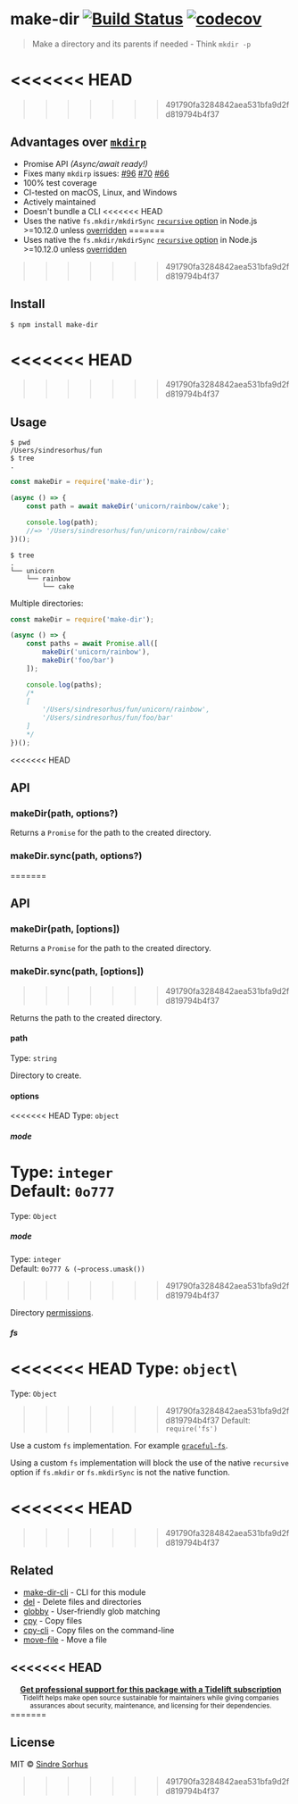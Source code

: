 # make-dir [![Build Status](https://travis-ci.org/sindresorhus/make-dir.svg?branch=master)](https://travis-ci.org/sindresorhus/make-dir) [![codecov](https://codecov.io/gh/sindresorhus/make-dir/branch/master/graph/badge.svg)](https://codecov.io/gh/sindresorhus/make-dir)

> Make a directory and its parents if needed - Think `mkdir -p`

<<<<<<< HEAD
=======

>>>>>>> 491790fa3284842aea531bfa9d2fd819794b4f37
## Advantages over [`mkdirp`](https://github.com/substack/node-mkdirp)

- Promise API *(Async/await ready!)*
- Fixes many `mkdirp` issues: [#96](https://github.com/substack/node-mkdirp/pull/96) [#70](https://github.com/substack/node-mkdirp/issues/70) [#66](https://github.com/substack/node-mkdirp/issues/66)
- 100% test coverage
- CI-tested on macOS, Linux, and Windows
- Actively maintained
- Doesn't bundle a CLI
<<<<<<< HEAD
- Uses the native `fs.mkdir/mkdirSync` [`recursive` option](https://nodejs.org/dist/latest/docs/api/fs.html#fs_fs_mkdir_path_options_callback) in Node.js >=10.12.0 unless [overridden](#fs)
=======
- Uses native the `fs.mkdir/mkdirSync` [`recursive` option](https://nodejs.org/dist/latest/docs/api/fs.html#fs_fs_mkdir_path_options_callback) in Node.js >=10.12.0 unless [overridden](#fs)

>>>>>>> 491790fa3284842aea531bfa9d2fd819794b4f37

## Install

```
$ npm install make-dir
```

<<<<<<< HEAD
=======

>>>>>>> 491790fa3284842aea531bfa9d2fd819794b4f37
## Usage

```
$ pwd
/Users/sindresorhus/fun
$ tree
.
```

```js
const makeDir = require('make-dir');

(async () => {
	const path = await makeDir('unicorn/rainbow/cake');

	console.log(path);
	//=> '/Users/sindresorhus/fun/unicorn/rainbow/cake'
})();
```

```
$ tree
.
└── unicorn
    └── rainbow
        └── cake
```

Multiple directories:

```js
const makeDir = require('make-dir');

(async () => {
	const paths = await Promise.all([
		makeDir('unicorn/rainbow'),
		makeDir('foo/bar')
	]);

	console.log(paths);
	/*
	[
		'/Users/sindresorhus/fun/unicorn/rainbow',
		'/Users/sindresorhus/fun/foo/bar'
	]
	*/
})();
```

<<<<<<< HEAD
## API

### makeDir(path, options?)

Returns a `Promise` for the path to the created directory.

### makeDir.sync(path, options?)
=======

## API

### makeDir(path, [options])

Returns a `Promise` for the path to the created directory.

### makeDir.sync(path, [options])
>>>>>>> 491790fa3284842aea531bfa9d2fd819794b4f37

Returns the path to the created directory.

#### path

Type: `string`

Directory to create.

#### options

<<<<<<< HEAD
Type: `object`

##### mode

Type: `integer`\
Default: `0o777`
=======
Type: `Object`

##### mode

Type: `integer`<br>
Default: `0o777 & (~process.umask())`
>>>>>>> 491790fa3284842aea531bfa9d2fd819794b4f37

Directory [permissions](https://x-team.com/blog/file-system-permissions-umask-node-js/).

##### fs

<<<<<<< HEAD
Type: `object`\
=======
Type: `Object`<br>
>>>>>>> 491790fa3284842aea531bfa9d2fd819794b4f37
Default: `require('fs')`

Use a custom `fs` implementation. For example [`graceful-fs`](https://github.com/isaacs/node-graceful-fs).

Using a custom `fs` implementation will block the use of the native `recursive` option if `fs.mkdir` or `fs.mkdirSync` is not the native function.

<<<<<<< HEAD
=======

>>>>>>> 491790fa3284842aea531bfa9d2fd819794b4f37
## Related

- [make-dir-cli](https://github.com/sindresorhus/make-dir-cli) - CLI for this module
- [del](https://github.com/sindresorhus/del) - Delete files and directories
- [globby](https://github.com/sindresorhus/globby) - User-friendly glob matching
- [cpy](https://github.com/sindresorhus/cpy) - Copy files
- [cpy-cli](https://github.com/sindresorhus/cpy-cli) - Copy files on the command-line
- [move-file](https://github.com/sindresorhus/move-file) - Move a file

<<<<<<< HEAD
---

<div align="center">
	<b>
		<a href="https://tidelift.com/subscription/pkg/npm-make-dir?utm_source=npm-make-dir&utm_medium=referral&utm_campaign=readme">Get professional support for this package with a Tidelift subscription</a>
	</b>
	<br>
	<sub>
		Tidelift helps make open source sustainable for maintainers while giving companies<br>assurances about security, maintenance, and licensing for their dependencies.
	</sub>
</div>
=======

## License

MIT © [Sindre Sorhus](https://sindresorhus.com)
>>>>>>> 491790fa3284842aea531bfa9d2fd819794b4f37
